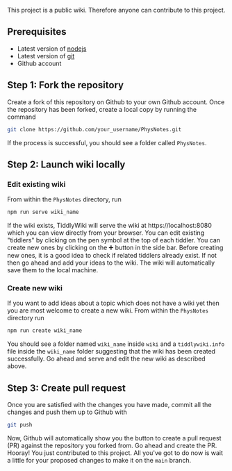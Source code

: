 This project is a public wiki. Therefore anyone can contribute to this project.

## Prerequisites
- Latest version of [nodejs](https://nodejs.org/en/download)
- Latest version of [git](https://git-scm.com/downloads)
- Github account

## Step 1: Fork the repository
Create a fork of this repository on Github to your own Github account. Once the
repository has been forked, create a local copy by running the command
```bash
git clone https://github.com/your_username/PhysNotes.git
```

If the process is successful, you should see a folder called `PhysNotes`.

## Step 2: Launch wiki locally

### Edit existing wiki
From within the `PhysNotes` directory, run
```bash
npm run serve wiki_name
```
If the wiki exists, TiddlyWiki will serve the wiki at https://localhost:8080
which you can view directly from your browser.
You can edit existing "tiddlers" by clicking on the pen symbol at the top of each
tiddler. You can create new ones by clicking on the ➕ button in the side bar.
Before creating new ones, it is a good idea to check if related tiddlers already
exist. If not then go ahead and add your ideas to the wiki. The wiki will
automatically save them to the local machine.

### Create new wiki
If you want to add ideas about a topic which does not have a wiki yet then you
are most welcome to create a new wiki. From within the `PhysNotes` directory run
```bash
npm run create wiki_name
```
You should see a folder named `wiki_name` inside `wiki` and a `tiddlywiki.info`
file inside the `wiki_name` folder suggesting that the wiki has been created
successfully. Go ahead and serve and edit the new wiki as described above.

## Step 3: Create pull request
Once you are satisfied with the changes you have made, commit all the changes and
push them up to Github with
```bash
git push
```
Now, Github will automatically show you the button to create a pull request (PR)
against the repository you forked from. Go ahead and create the PR. Hooray! You
just contributed to this project. All you've got to do now is wait a little for
your proposed changes to make it on the `main` branch.
